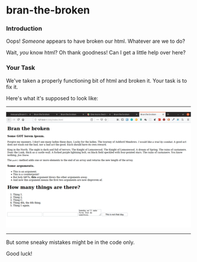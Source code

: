 # bran-the-broken

### Introduction

Oops! _Someone_ appears to have broken our html. Whatever are we to do?

Wait, _you_ know html? Oh thank goodness! Can I get a little help over here?


### Your Task

We've taken a properly functioning bit of html and broken it. Your task is to fix it.

Here's what it's supposed to look like:

---

![the fixed version](fixed.png)

---

But some sneaky mistakes might be in the code only.

Good luck!